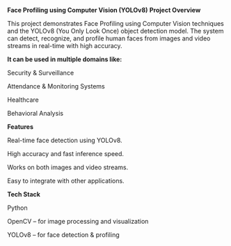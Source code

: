 **Face Profiling using Computer Vision (YOLOv8)**
**Project Overview**

This project demonstrates Face Profiling using Computer Vision techniques and the YOLOv8 (You Only Look Once) object detection model.
The system can detect, recognize, and profile human faces from images and video streams in real-time with high accuracy.

**It can be used in multiple domains like:**

Security & Surveillance

Attendance & Monitoring Systems

Healthcare

Behavioral Analysis

**Features**

Real-time face detection using YOLOv8.

High accuracy and fast inference speed.

Works on both images and video streams.

Easy to integrate with other applications.

**Tech Stack**

Python

OpenCV – for image processing and visualization

YOLOv8 – for face detection & profiling
